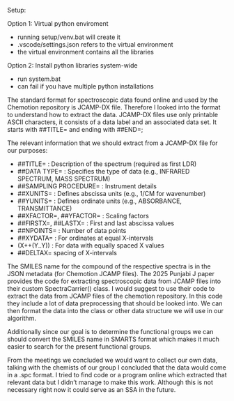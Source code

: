 Setup:


Option 1:
Virtual python enviroment
- running setup/venv.bat will create it
- .vscode/settings.json refers to the virtual environment
- the virtual environment contains all the libraries

Option 2:
Install python libraries system-wide
- run system.bat
- can fail if you have multiple python installations



The standard format for spectroscopic data found online and used by the Chemotion repository is JCAMP-DX file. Therefore I looked into the format to understand how to extract the data. JCAMP-DX files use only printable ASCII characters, it consists of a data label and an associated data set. It starts with ##TITLE= and ending with ##END=;

The relevant information that we should extract from a JCAMP-DX file for our purposes:
- ##TITLE= : Description of the spectrum (required as first LDR)
- ##DATA TYPE= : Specifies the type of data (e.g., INFRARED SPECTRUM, MASS SPECTRUM)
- ##SAMPLING PROCEDURE= : Instrument details
- ##XUNITS= : Defines abscissa units (e.g., 1/CM for wavenumber)
- ##YUNITS= : Defines ordinate units (e.g., ABSORBANCE, TRANSMITTANCE)
- ##XFACTOR=, ##YFACTOR= : Scaling factors
- ##FIRSTX=, ##LASTX= : First and last abscissa values
- ##NPOINTS= : Number of data points
- ##XYDATA= : For ordinates at equal X-intervals
- (X++(Y..Y)) : For data with equally spaced X values
- ##DELTAX= spacing of X-intervals

The SMILES name for the compound of the respective spectra is in the JSON metadata (for Chemotion JCAMP files). The 2025 Punjabi J paper provides the code for extracting spectroscopic data from JCAMP files into their custom SpectraCarrier() class. I would suggest to use their code to extract the data from JCAMP files of the chemotion repository. In this code they include a lot of data preprocessing that should be looked into. We can then format the data into the class or other data structure we will use in our algorithm.

Additionally since our goal is to determine the functional groups we can should convert the SMILES name in SMARTS format which makes it much easier to search for the present functional groups.

From the meetings we concluded we would want to collect our own data, talking with the chemists of our group I concluded that the data would come in a .spc format. I tried to find code or a program online which extracted that relevant data but I didn’t manage to make this work. Although this is not necessary right now it could serve as an SSA in the future.
